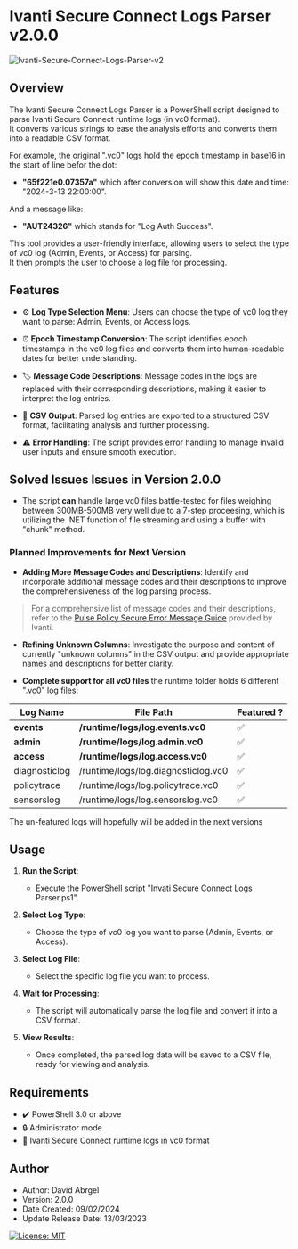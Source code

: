 # Ivanti Secure Connect Logs Parser v2.0.0

![Ivanti-Secure-Connect-Logs-Parser-v2](https://github.com/SeizeCyber/Ivanti-Secure-Connect-Logs-Parser/assets/42407252/6424f7e1-c48c-4a8a-ae54-c57d9bb21705)





## Overview

The Ivanti Secure Connect Logs Parser is a PowerShell script designed to parse Ivanti Secure Connect runtime logs (in vc0 format).  
It converts various strings to ease the analysis efforts and converts them into a readable CSV format.  
  
For example, the original ".vc0" logs hold the epoch timestamp in base16 in the start of line befor the dot:  
- **"65f221e0.07357a"** which after conversion will show this date and time: "2024-3-13 22:00:00".
  
And a message like:  
- **"AUT24326"**  which stands for "Log Auth Success".

This tool provides a user-friendly interface, allowing users to select the type of vc0 log (Admin, Events, or Access) for parsing.  
It then prompts the user to choose a log file for processing.

## Features

- :gear: **Log Type Selection Menu**: Users can choose the type of vc0 log they want to parse: Admin, Events, or Access logs.
  
- :alarm_clock: **Epoch Timestamp Conversion**: The script identifies epoch timestamps in the vc0 log files and converts them into human-readable dates for better understanding.

- :label: **Message Code Descriptions**: Message codes in the logs are replaced with their corresponding descriptions, making it easier to interpret the log entries.

- :page_with_curl: **CSV Output**: Parsed log entries are exported to a structured CSV format, facilitating analysis and further processing.

- :warning: **Error Handling**: The script provides error handling to manage invalid user inputs and ensure smooth execution.

## Solved Issues Issues in Version 2.0.0
- The script **can** handle large vc0 files battle-tested for files weighing between 300MB-500MB very well due to a 7-step proceesing,
  which is utilizing the .NET function of file streaming and using a buffer with "chunk" method.
  
### Planned Improvements for Next Version

- **Adding More Message Codes and Descriptions**: Identify and incorporate additional message codes and their descriptions to improve the comprehensiveness of the log parsing process.
> For a comprehensive list of message codes and their descriptions, refer to the [Pulse Policy Secure Error Message Guide](https://help.ivanti.com/ps/legacy/PPS/9.1Rx/9.1R9/Pulse-Policy-Secure-Error-Message-Guide.pdf) provided by Ivanti.


- **Refining Unknown Columns**: Investigate the purpose and content of currently "unknown columns" in the CSV output and provide appropriate names and descriptions for better clarity.
  
- **Complete support for all vc0 files** the runtime folder holds 6 different ".vc0" log files:

| Log Name      | File Path                              | Featured ?
|---------------|----------------------------------------|---------------|  
| **events**        | **/runtime/logs/log.events.vc0**           | ✅        |  
| **admin**         | **/runtime/logs/log.admin.vc0**            | ✅        |   
| **access**        | **/runtime/logs/log.access.vc0**           | ✅        |  
| diagnosticlog | /runtime/logs/log.diagnosticlog.vc0    | ✅         |  
| policytrace   | /runtime/logs/log.policytrace.vc0      | ✅         |  
| sensorslog    | /runtime/logs/log.sensorslog.vc0       | ✅        |   

The un-featured logs will hopefully will be added in the next versions

## Usage

1. **Run the Script**:
   - Execute the PowerShell script "Invati Secure Connect Logs Parser.ps1".
   
2. **Select Log Type**:
   - Choose the type of vc0 log you want to parse (Admin, Events, or Access).

3. **Select Log File**:
   - Select the specific log file you want to process.

4. **Wait for Processing**:
   - The script will automatically parse the log file and convert it into a CSV format.

5. **View Results**:
   - Once completed, the parsed log data will be saved to a CSV file, ready for viewing and analysis.

## Requirements

- :heavy_check_mark: PowerShell 3.0 or above
- :lock: Administrator mode
- :file_folder: Ivanti Secure Connect runtime logs in vc0 format

## Author

- Author: David Abrgel
- Version: 2.0.0
- Date Created: 09/02/2024
- Update Release Date: 13/03/2023

[![License: MIT](https://img.shields.io/badge/License-MIT-blue.svg)](https://opensource.org/licenses/MIT)

